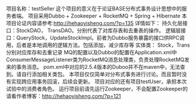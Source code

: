 项目名称：testSeller
这个项目的意义在于论证BASE分布式事务设计思想中的服务者端。
项目采用Dubbo + Zookeeper + RocketMQ + Spring + Hibernate
本项目论证内容请参考:http://hehaoyisheng.com/?p=135
详情如下：
    持久化层接口：StockDAO， TransDAO。分别代表了对库存表和去重表的操作。
    逻辑层接口：QueryStock，UpdateStockImpl。前者为Dubbo服务暴露的接口供RPC调用，后者是本地调用的逻辑方法。包括添加，减少库存等
    实体类： Stock，Trans分别对应库存和去重记录
    MQ的配置以及Dubbo的配置在Application.xml中
    ConsumerMessageListener类为RocketMQ消息处理类，负责处理RocketMQ发来的事务消息。
    pom.xml中对应的2.5.4版本的Duboo并不在maven中，无法查到。请自行添加相关类包。
本项目仅仅简单对分布式事务进行讨论。而且暂时没有实现跨应用事务回滚，后续会更新。
项目对应的还有项目testUser，承担本次试验中的消费者角色。
运行项目前请先运行Zookeeper，不会配置Zookeeper的请看作者博客：http://hehaoyisheng.com/?p=121
